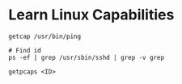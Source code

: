 # Learn Linux Capabilities

```
getcap /usr/bin/ping

```


```
# Find id
ps -ef | grep /usr/sbin/sshd | grep -v grep

getpcaps <ID>

```

